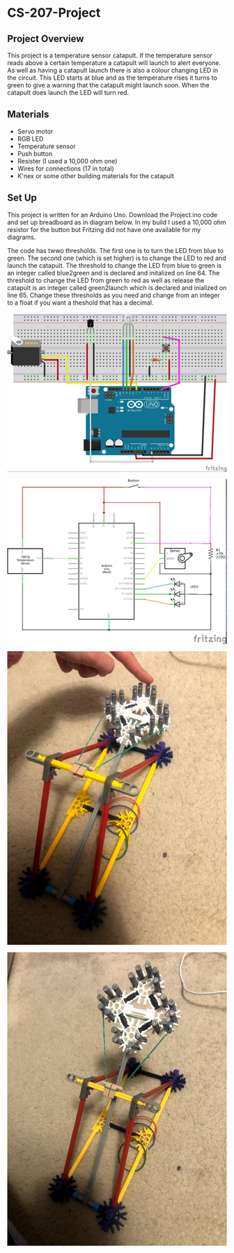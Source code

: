 # CS-207-Project

## Project Overview
This project is a temperature sensor catapult. If the temperature sensor reads above a certain temperature a catapult will launch to alert everyone. 
As well as having a catapult launch there is also a colour changing LED in the circuit. This LED starts at blue and as the temperature rises it turns to green to give a warning that the catapult might launch soon. When the catapult does launch the LED will turn red. 

## Materials 
- Servo motor 
- RGB LED 
- Temperature sensor
- Push button 
- Resister (I used a 10,000 ohm one)
- Wires for connections (17 in total)
- K'nex or some other building materials for the catapult

## Set Up 

This project is written for an Arduino Uno. Download the Project.ino code and set up breadboard as in diagram below.
In my build I used a 10,000 ohm resistor for the button but Fritzing did not have one available for my diagrams. 

The code has twwo thresholds. The first one is to turn the LED from blue to green. The second one (which is set higher) is to change the LED to red and launch the catapult. 
  The threshold to change the LED from blue to green is an integer called blue2green and is declared and initalized on line 64. 
  The threshold to change the LED from green to red as well as release the catapult is an integer called green2launch which is declared and inialized on line 65. 
Change these thresholds as you need and change from an integer to a float if you want a theshold that has a decimal. 

![](Breadboard.jpg)

![](Schematic.jpg)


![](CatapultLoadedPosition.jpg)


![](CatapultReleased.jpg)

